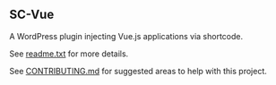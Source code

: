 ## SC-Vue ##

A WordPress plugin injecting Vue.js applications via shortcode.

See [readme.txt](readme.txt) for more details.

See [CONTRIBUTING.md](CONTRIBUTING.md) for suggested areas to
help with this project.

